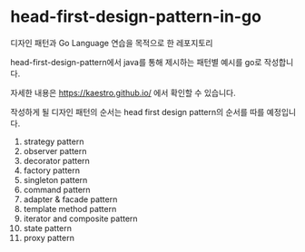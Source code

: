 # head-first-design-pattern-in-go

디자인 패턴과 Go Language 연습을 목적으로 한 레포지토리

head-first-design-pattern에서 java를 통해 제시하는 패턴별 예시를 go로 작성합니다.

자세한 내용은 https://kaestro.github.io/ 에서 확인할 수 있습니다.

작성하게 될 디자인 패턴의 순서는 head first design pattern의 순서를 따를 예정입니다.

1. strategy pattern
2. observer pattern
3. decorator pattern
4. factory pattern
5. singleton pattern
6. command pattern
7. adapter & facade pattern
8. template method pattern
9. iterator and composite pattern
10. state pattern
11. proxy pattern
